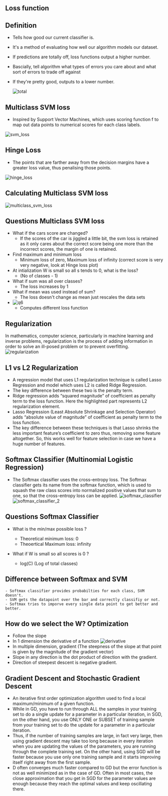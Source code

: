 ## Loss function

## Definition
- Tells how good our current classifier is.
- It's a method of evaluating how well our algorithm models our dataset.
- If predictions are totally off, loss functions output a higher number.
- Bascially, tell algorithm what types of errors you care about and what sort of errors to trade off against
- If they're pretty good, outputs to a lower number.

  ![total](https://user-images.githubusercontent.com/41963640/159428099-c8df09a4-e777-450a-90ea-a2bbd21c9286.PNG)

## Multiclass SVM loss
- Inspired by Support Vector Machines, which uses scoring function f to map out data points to numerical scores for each class labels.

 ![svm_loss](https://user-images.githubusercontent.com/41963640/159428479-64093a73-f7cf-4e4d-ad14-26343dc9b163.PNG)
	
## Hinge Loss
- The points that are farther away from the decision margins have a greater loss value, thus penalising those points.

![hinge_loss](https://user-images.githubusercontent.com/41963640/159429156-5fd5b383-a808-40b9-9353-1a4670ea151e.PNG)

## Calculating Multiclass SVM loss

![multiclass_svm_loss](https://user-images.githubusercontent.com/41963640/159429338-471d0406-9b33-4851-a5b9-29d409e79ab4.PNG)

## Questions Multiclass SVM loss

-  What if the cars score are changed?
	- If the scores of the car is jiggled a little bit, the svm loss is retained as it only cares about the correct score being one more than the incorrect scores, the margin of one is retained.
-  Find maximum and minimum loss
	- Minimum loss of zero, Maximum loss of infinity (correct score is very very negative, look at Hinge loss plot)
-  At intialization W is small so all s tends to 0, what is the loss?
	- (No of classes - 1)
-  What if sum was all over classes?
	- The loss increases by 1
-  What if mean was used instead of sum?
	- The loss doesn't change as mean just rescales the data sets
- ![q6](https://user-images.githubusercontent.com/41963640/159431680-255d4d2e-dc9c-4717-a987-db658512c047.PNG)
	- Computes different loss function

## Regularization
In mathematics, computer science, particularly in machine learning and inverse problems, regularization is the process of adding information in order to solve an ill-posed problem or to prevent overfitting. 
 ![regularization](https://user-images.githubusercontent.com/41963640/159432301-f9629db1-4908-4d2c-a777-99657f5164ae.PNG)

## L1 vs L2 Regularization

- A regression model that uses L1 regularization technique is called Lasso Regression and model which uses L2 is called Ridge Regression.
- The key difference between these two is the penalty term.
- Ridge regression adds “squared magnitude” of coefficient as penalty term to the loss function. Here the highlighted part represents L2 regularization element.
- Lasso Regression (Least Absolute Shrinkage and Selection Operator) adds “absolute value of magnitude” of coefficient as penalty term to the loss function.
- The key difference between these techniques is that Lasso shrinks the less important feature’s coefficient to zero thus, removing some feature altogether. So, this works well for feature selection in case we have a huge number of features.


## Softmax Classifier (Multinomial Logistic Regression)

- The Softmax classifier uses the cross-entropy loss. The Softmax classifier gets its name from the softmax function, which is used to squash the raw class scores into normalized positive values that sum to one, so that the cross-entropy loss can be applied.
	![softmax_classifier](https://user-images.githubusercontent.com/41963640/159433573-8b0fe1bc-760e-4b50-924f-f71cf8c99fe6.PNG)
	![softmax_classifier_2](https://user-images.githubusercontent.com/41963640/159433662-84651f3e-8544-440f-8e07-8a45649d79f4.PNG)

## Questions Softmax Classifier

- What is the min/max possible loss ?
	- Theoretical minimum loss: 0
	- Theoertical Maximum loss: infinity

- What if W is small so all scores is 0 ?
	- log(C) (Log of total classes)

## Difference between Softmax and SVM
	- Softmax classifier provides probabilties for each class, SVM doesn't.
	- SVM gets the datapoint over the bar and correctly classifiy or not.
	- Softmax tries to imporve every single data point to get better and better.
	

## How do we select the W? Optimization

- Follow the slope
- In 1 dimension the derivative of a function 
	![derivative](https://user-images.githubusercontent.com/41963640/159437982-6eea74cb-c0e1-4732-b97d-2452894cffd0.PNG)
- In multiple dimension, gradient	(The steepness of the slope at that point is given by the magnitude of the gradient vector)
- Slope in any direction is the dot product of direction with the gradient.
- Direction of steepest descent is negative gradient.

## Gradient Descent and Stochastic Gradient Descent

- An iterative first order optimization algorithm used to find a local maximum/minimum of a given function.
- While in GD, you have to run through ALL the samples in your training set to do a single update for a parameter in a particular iteration, in SGD, on the other hand, you use ONLY ONE or SUBSET of training sample from your training set to do the update for a parameter in a particular iteration.
- Thus, if the number of training samples are large, in fact very large, then using gradient descent may take too long because in every iteration when you are updating the values of the parameters, you are running through the complete training set. On the other hand, using SGD will be faster because you use only one training sample and it starts improving itself right away from the first sample.
- D often converges much faster compared to GD but the error function is not as well minimized as in the case of GD. Often in most cases, the close approximation that you get in SGD for the parameter values are enough because they reach the optimal values and keep oscillating there.















